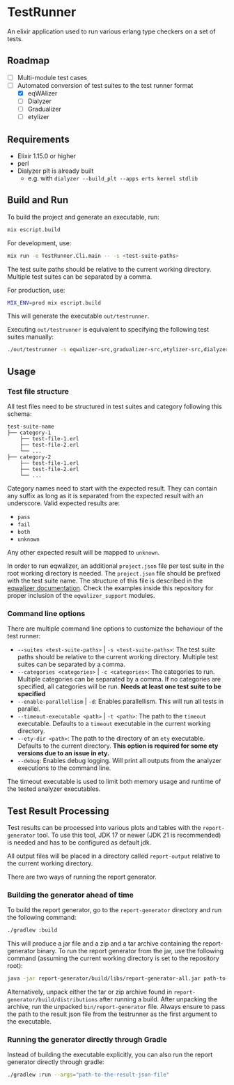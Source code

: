 # TestRunner

An elixir application used to run various erlang type checkers on a set of tests.

## Roadmap

* [ ] Multi-module test cases
* [ ] Automated conversion of test suites to the test runner format
  * [X] eqWAlizer
  * [ ] Dialyzer
  * [ ] Gradualizer
  * [ ] etylizer

## Requirements

- Elixir 1.15.0 or higher
- perl        
- Dialyzer plt is already built
  - e.g. with `dialyzer --build_plt --apps erts kernel stdlib`

## Build and Run

To build the project and generate an executable, run:

```bash
mix escript.build
```

For development, use:

```bash
mix run -e TestRunner.Cli.main -- -s <test-suite-paths>
```

The test suite paths should be relative to the current working directory. Multiple test suites can be separated by a
comma.

For production, use:

```bash
MIX_ENV=prod mix escript.build
```

This will generate the executable `out/testrunner`.

Executing `out/testrunner` is equivalent to specifying the following test suites manually:

```bash
./out/testrunner -s eqwalizer-src,gradualizer-src,etylizer-src,dialyzer-src
```


## Usage

### Test file structure

All test files need to be structured in test suites and category following this schema:

```
test-suite-name
├── category-1
    ├── test-file-1.erl
    ├── test-file-2.erl
    └── ...
├── category-2
    ├── test-file-1.erl
    ├── test-file-2.erl
    └── ...
```

Category names need to start with the expected result. They can contain any suffix as long as it is separated from the
expected result with an underscore.
Valid expected results are:

- `pass`
- `fail`
- `both`
- `unknown`

Any other expected result will be mapped to `unknown`.

In order to run eqwalizer, an additional `project.json` file per test suite in the root working directory is needed.
The `project.json` file should be prefixed with the test suite name.
The structure of this file is described in
the [eqwalizer documentation](https://github.com/WhatsApp/eqwalizer/?tab=readme-ov-file#using-it-with-non-rebar-projects).
Check the examples inside this repository for proper inclusion of the `eqwalizer_support`
modules.

### Command line options

There are multiple command line options to customize the behaviour of the test runner:

- `--suites <test-suite-paths>` | `-s <test-suite-paths>`: The test suite paths should be relative to the current
  working directory. Multiple test suites can be separated by a comma.
- `--categories <categories>` | `-c <categories>`: The categories to run. Multiple categories can be separated by a
  comma. If no categories are specified, all categories will be run. **Needs at least one test suite to be specified**
- `--enable-parallellism` | `-d`: Enables parallellism. This will run all tests in parallel.
- `--timeout-executable <path>` | `-t <path>`: The path to the `timeout` executable. Defaults to a `timeout` executable
  in the current working directory.
- `--ety-dir <path>`: The path to the directory of an `ety` executable. Defaults to the current directory. **This option
  is required for some ety versions due to an issue in ety.**
- `--debug`: Enables debug logging. Will print all outputs from the analyzer executions to the command line.

The timeout executable is used to limit both memory usage and runtime of the tested analyzer executables.

## Test Result Processing

Test results can be processed into various plots and tables with the `report-generator` tool.
To use this tool, JDK 17 or newer (JDK 21 is recommended) is needed and has to be configured as default jdk.

All output files will be placed in a directory called `report-output` relative to the current working directory.

There are two ways of running the report generator.

### Building the generator ahead of time

To build the report generator, go to the `report-generator` directory and run the following command:

```bash
./gradlew :build
```

This will produce a jar file and a zip and a tar archive containing the report-generator binary.
To run the report generator from the jar, use the following command (assuming the current working directory is set to the repository root):

```bash
java -jar report-generator/build/libs/report-generator-all.jar path-to-the-result-json-file
```

Alternatively, unpack either the tar or zip archive found in `report-generator/build/distributions` after running a build.
After unpacking the archive, run the unpacked `bin/report-generator` file.
Always ensure to pass the path to the result json file from the testrunner as the first argument to the executable.

### Running the generator directly through Gradle

Instead of building the executable explicitly, you can also run the report generator directly through gradle:

```bash
./gradlew :run --args="path-to-the-result-json-file"
```
